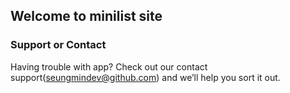 ## Welcome to minilist site 

### Support or Contact

Having trouble with app? Check out our contact support(seungmindev@github.com) and we’ll help you sort it out.
